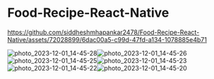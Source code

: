 ﻿# Food-Recipe-React-Native


https://github.com/siddheshmhapankar2478/Food-Recipe-React-Native/assets/72028899/6dac00a5-c99d-47fd-a134-1078885e4b71

![photo_2023-12-01_14-45-28](https://github.com/siddheshmhapankar2478/Food-Recipe-React-Native/assets/72028899/32e9afb0-4773-4956-ba76-acf596a5dacb)![photo_2023-12-01_14-45-26](https://github.com/siddheshmhapankar2478/Food-Recipe-React-Native/assets/72028899/8eec7ae2-e5ee-4e80-b57d-36a35c64169c)![photo_2023-12-01_14-45-25](https://github.com/siddheshmhapankar2478/Food-Recipe-React-Native/assets/72028899/57d8caa7-baa9-48b3-b007-dec381a6dae6)![photo_2023-12-01_14-45-23](https://github.com/siddheshmhapankar2478/Food-Recipe-React-Native/assets/72028899/80406de7-b2d9-4a30-8367-9bbd08b68474)
![photo_2023-12-01_14-45-22](https://github.com/siddheshmhapankar2478/Food-Recipe-React-Native/assets/72028899/40f97506-058f-46eb-802e-32f53edcefab)![photo_2023-12-01_14-45-20](https://github.com/siddheshmhapankar2478/Food-Recipe-React-Native/assets/72028899/737fba39-ca17-4a4d-9d19-a4e217c756f5)



